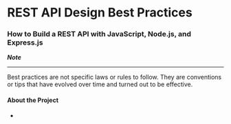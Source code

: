 <h1> REST API Design Best Practices </h1> 

<h3> How to Build a REST API with JavaScript, Node.js, and Express.js</h3>
<b><i>Note</i></b>
<hr/>
Best practices are not specific laws or rules to follow. They are conventions or tips that have evolved over time and turned out to be effective.
<h4>About the Project</h4>
<ul>
<li> </li>
</ul>